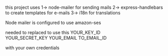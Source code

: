 this project uses 
1-> node-mailer for sending mails
2-> express-handlebars to create templates for e-mails
3-> i18n for translations

Node mailer is configured to use amazon-ses 

needed to replaced to use this
YOUR_KEY_ID             
YOUR_SECRET_KEY
YOUR_EMAIL
TO_EMAIL_ID

with your own credentials